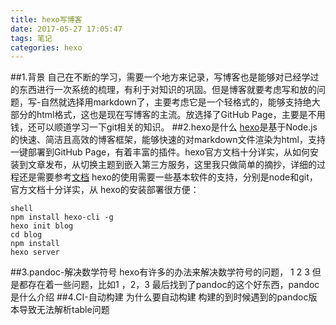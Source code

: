 ```yaml
---
title: hexo写博客
date: 2017-05-27 17:05:47
tags: 笔记
categories: hexo
---
```

##1.背景
自己在不断的学习，需要一个地方来记录，写博客也是能够对已经学过的东西进行一次系统的梳理，有利于对知识的巩固。但是博客就要考虑写和放的问题，写-自然就选择用markdown了，主要考虑它是一个轻格式的，能够支持绝大部分的html格式，这也是现在写博客的主流。放选择了GitHub Page，主要是不用钱，还可以顺道学习一下git相关的知识。
##2.hexo是什么
[hexo](https://hexo.io/zh-cn/)是基于Node.js的快速、简洁且高效的博客框架，能够快速的对markdown文件渲染为html，支持一键部署到GitHub Page，有着丰富的插件。hexo官方文档十分详实，从如何安装到文章发布，从切换主题到嵌入第三方服务，这里我只做简单的摘抄，详细的过程还是需要参考[文档](https://hexo.io/zh-cn/docs/)
hexo的使用需要一些基本软件的支持，分别是node和git，官方文档十分详实，从
hexo的安装部署很方便：
```shell
shell
npm install hexo-cli -g
hexo init blog
cd blog
npm install
hexo server
```
##3.pandoc-解决数学符号
hexo有许多的办法来解决数学符号的问题，
1
2
3
但是都存在着一些问题，比如1 ，2，3
最后找到了pandoc的这个好东西，pandoc是什么介绍
##4.CI-自动构建
为什么要自动构建
构建的到时候遇到的pandoc版本导致无法解析table问题
